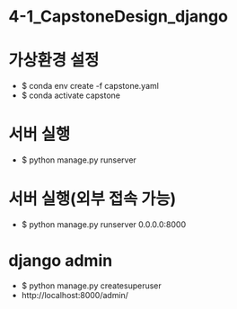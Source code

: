 # 4-1_CapstoneDesign_django

# 가상환경 설정
- $ conda env create -f capstone.yaml
- $ conda activate capstone

# 서버 실행
- $ python manage.py runserver
# 서버 실행(외부 접속 가능)
- $ python manage.py runserver 0.0.0.0:8000

# django admin
- $ python manage.py createsuperuser
- http://localhost:8000/admin/